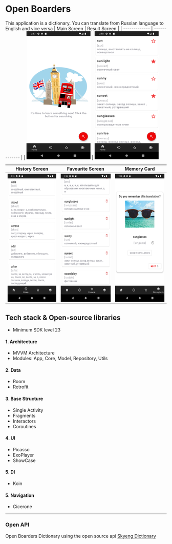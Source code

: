 # Open Boarders
 This application is a dictionary. You can translate from Russian language to English and vice versa
 | Main Screen | Result Screen | 
| ------------- | ------------- |
| <img src="app/src/main/res/drawable/main_screen.png" width="200" height="400" /> | <img src="app/src/main/res/drawable/result_screen.png" width="200" height="400" />

 History Screen | Favourite Screen| Memory Card|
|------------- |------------- |------------- |
<img src="app/src/main/res/drawable/history_screen.png" width="200" height="400"  />| <img src="app/src/main/res/drawable/favourite_screen.png" width="200" height="400"/>| <img src="app/src/main/res/drawable/memory_card_screen.png" width="200" height="400"/>

## Tech stack & Open-source libraries
* Minimum SDK level 23
#### 1. Architecture
* MVVM Architecture
* Modules: App, Core, Model, Repository, Utils
#### 2. Data
* Room
* Retrofit
#### 3. Base Structure
* Single Activity
* Fragments
* Interactors
* Coroutines
#### 4. UI
* Picasso
* ExoPlayer
* ShowCase
#### 5. DI
* Koin
#### 5. Navigation
* Cicerone

________

### Open API
Open Boarders Dictionary using the open source api [Skyeng Dictionary](https://dictionary.skyeng.ru/doc/api/external)
